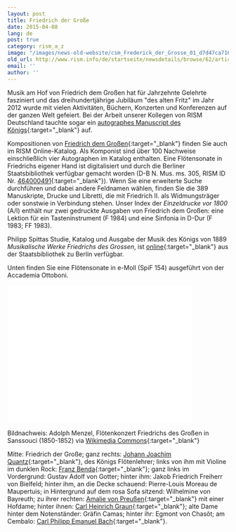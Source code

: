 ```yaml
---
layout: post
title: Friedrich der Große
date: 2015-04-08
lang: de
post: true
category: rism_a_z
image: "/images/news-old-website/csm_Frederick_der_Grosse_01_d7d47ca716.jpg"
old_url: http://www.rism.info/de/startseite/newsdetails/browse/62/article/64/frederick-the-great.html
email: ''
author: ''
---
```


Musik am Hof von Friedrich dem Großen hat für Jahrzehnte Gelehrte fasziniert und das dreihundertjährige Jubiläum "des alten Fritz" im Jahr 2012 wurde mit vielen Aktivitäten, Büchern, Konzerten und Konferenzen auf der ganzen Welt gefeiert. Bei der Arbeit unserer Kollegen von RISM Deutschland tauchte sogar ein [autographes Manuscript des Königs](/rediscovered/2012/11/08/new-music-from-old-fritz-manuscripts-by-frederick.html){:target="_blank"} auf.

Kompositionen von [Friedrich dem Großen](https://opac.rism.info/search?View=rism&author=Friedrich+der+Gro%C3%9Fe){:target="_blank"} finden Sie auch im RISM Online-Katalog. Als Komponist sind über 100 Nachweise einschließlich vier Autographen im Katalog enthalten. Eine Flötensonate in Friedrichs eigener Hand ist digitalisiert und durch die Berliner Staatsbibliothek verfügbar gemacht worden (D-B N. Mus. ms. 305, RISM ID Nr. [464000491](https://opac.rism.info/search?id=464000491&db=251&View=rism){:target="_blank"}). Wenn Sie eine erweiterte Suche durchführen und dabei andere Feldnamen wählen, finden Sie die 389 Manuskripte, Drucke und Libretti, die mit Friedrich II. als Widmungsträger oder sonstwie in Verbindung stehen. Unser Index der _Einzeldrucke vor 1800_ (A/I) enthält nur zwei gedruckte Ausgaben von Friedrich dem Großen: eine Lektion für ein Tasteninstrument (F 1984) und eine Sinfonia in D-Dur (F 1983; FF 1983).

Philipp Spittas Studie, Katalog und Ausgabe der Musik des Königs von 1889 _Musikalische Werke Friedrichs des Grossen_, ist [online](http://resolver.staatsbibliothek-berlin.de/SBB00006DBD00000000){:target="_blank"} aus der Staatsbibliothek zu Berlin verfügbar.

Unten finden Sie eine Flötensonate in e-Moll (SpiF 154) ausgeführt von der Accademia Ottoboni.

<iframe width="420" height="315" src="//www.youtube.com/embed/5QTodPVrHoM" frameborder="0" allowfullscreen></iframe>


Bildnachweis: Adolph Menzel, Flötenkonzert Friedrichs des Großen in Sanssouci (1850-1852) via [Wikimedia Commons](http://commons.wikimedia.org/wiki/File%3AAdolph_Menzel_-_Fl%C3%B6tenkonzert_Friedrichs_des_Gro%C3%9Fen_in_Sanssouci_-_Google_Art_Project.jpg){:target="_blank"}


Mitte: Friedrich der Große; ganz rechts: [Johann Joachim Quantz](https://opac.rism.info/search?View=rism&author=Johann+Joachim+Quantz){:target="_blank"}, des Königs Flötenlehrer; links von ihm mit Violine im dunklen Rock: [Franz Benda](https://opac.rism.info/search?View=rism&author=Franz+Benda){:target="_blank"}; ganz links im Vordergrund: Gustav Adolf von Gotter; hinter ihm: Jakob Friedrich Freiherr von Bielfeld; hinter ihm, an die Decke schauend: Pierre-Louis Moreau de Maupertuis; in Hintergrund auf dem rosa Sofa sitzend: Wilhelmine von Bayreuth; zu ihrer rechten: [Amalie von Preußen](https://opac.rism.info/search?View=rism&author=Anna+Amalia+Prinzessin+von+Preu%C3%9Fen){:target="_blank"} mit einer Hofdame; hinter ihnen: [Carl Heinrich Graun](https://opac.rism.info/search?View=rism&author=Carl+Heinrich+Graun){:target="_blank"}; alte Dame hinter dem Notenständer: Gräfin Camas; hinter ihr: Egmont von Chasôt; am Cembalo: [Carl Philipp Emanuel Bach](https://opac.rism.info/search?View=rism&author=Carl+Philipp+Emanuel+Bach){:target="_blank"}.


